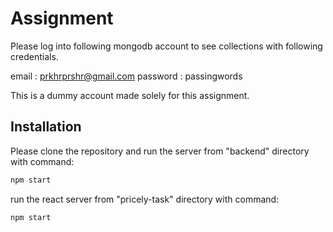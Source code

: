 # Assignment
Please log into following mongodb account to see collections with following credentials. 

email : prkhrprshr@gmail.com
password : passingwords

This is a dummy account made solely for this assignment.

## Installation

Please clone the repository and run the server from  "backend" directory with command:
```bash
npm start
```
run the react server from "pricely-task" directory with command:
```bash
npm start
```
